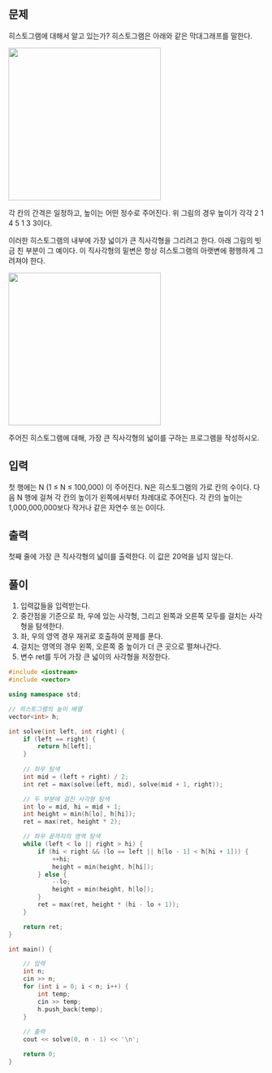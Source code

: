 ## 문제
히스토그램에 대해서 알고 있는가? 히스토그램은 아래와 같은 막대그래프를 말한다.

<img src="https://onlinejudgeimages.s3-ap-northeast-1.amazonaws.com/upload/201006/hist.PNG" width="300" height="300"/>

각 칸의 간격은 일정하고, 높이는 어떤 정수로 주어진다. 위 그림의 경우 높이가 각각 2 1 4 5 1 3 3이다.

이러한 히스토그램의 내부에 가장 넓이가 큰 직사각형을 그리려고 한다. 아래 그림의 빗금 친 부분이 그 예이다. 이 직사각형의 밑변은 항상 히스토그램의 아랫변에 평행하게 그려져야 한다.

<img src="https://onlinejudgeimages.s3-ap-northeast-1.amazonaws.com/upload/201006/histo.PNG" width="300" height="300"/>

주어진 히스토그램에 대해, 가장 큰 직사각형의 넓이를 구하는 프로그램을 작성하시오.

## 입력
첫 행에는 N (1 ≤ N ≤ 100,000) 이 주어진다. N은 히스토그램의 가로 칸의 수이다. 다음 N 행에 걸쳐 각 칸의 높이가 왼쪽에서부터 차례대로 주어진다. 각 칸의 높이는 1,000,000,000보다 작거나 같은 자연수 또는 0이다.

## 출력
첫째 줄에 가장 큰 직사각형의 넓이를 출력한다. 이 값은 20억을 넘지 않는다.

## 풀이
1. 입력값들을 입력받는다.
2. 중간점을 기준으로 좌, 우에 있는 사각형, 그리고 왼쪽과 오른쪽 모두를 걸치는 사각형을 탐색한다.
3. 좌, 우의 영역 경우 재귀로 호출하여 문제를 푼다.
4. 걸치는 영역의 경우 왼쪽, 오른쪽 중 높이가 더 큰 곳으로 펼쳐나간다.
5. 변수 ret를 두어 가장 큰 넓이의 사각형을 저장한다.

```cpp
#include <iostream>
#include <vector>

using namespace std;

// 히스토그램의 높이 배열
vector<int> h;

int solve(int left, int right) {
    if (left == right) {
        return h[left];
    }
    
    // 좌우 탐색
    int mid = (left + right) / 2;
    int ret = max(solve(left, mid), solve(mid + 1, right));

    // 두 부분에 걸친 사각형 탐색
    int lo = mid, hi = mid + 1;
    int height = min(h[lo], h[hi]);
    ret = max(ret, height * 2);

    // 좌우 끝까지의 영역 탐색
    while (left < lo || right > hi) {
        if (hi < right && (lo == left || h[lo - 1] < h[hi + 1])) {
            ++hi;
            height = min(height, h[hi]);
        } else {
            --lo;
            height = min(height, h[lo]);
        }
        ret = max(ret, height * (hi - lo + 1));
    }

    return ret;
}

int main() {

    // 입력
    int n;
    cin >> n;
    for (int i = 0; i < n; i++) {
        int temp;
        cin >> temp;
        h.push_back(temp);
    }
    
    // 출력
    cout << solve(0, n - 1) << '\n';

    return 0;
}
```
